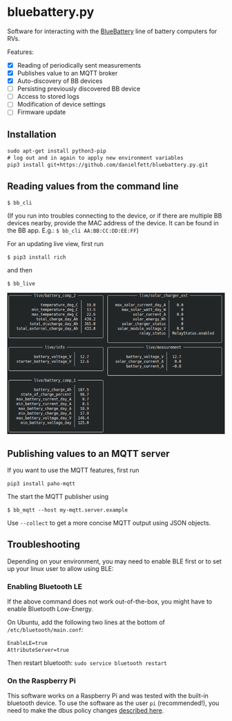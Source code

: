 # bluebattery.py

Software for interacting with the [BlueBattery](https://www.blue-battery.com/) line of battery computers for RVs.

Features:

- [x] Reading of periodically sent measurements
- [x] Publishes value to an MQTT broker
- [x] Auto-discovery of BB devices
- [ ] Persisting previously discovered BB device
- [ ] Access to stored logs
- [ ] Modification of device settings
- [ ] Firmware update

## Installation

```
sudo apt-get install python3-pip
# log out and in again to apply new environment variables 
pip3 install git+https://github.com/danielfett/bluebattery.py.git
```


## Reading values from the command line

```
$ bb_cli 
```

(If you run into troubles connecting to the device, or if there are multiple BB devices nearby, provide the MAC address of the device. It can be found in the BB app. E.g.: `$ bb_cli AA:BB:CC:DD:EE:FF`)

For an updating live view, first run

```
$ pip3 install rich
```

and then

```
$ bb_live 
```

![live view interface](assets/live_interface.png?raw=true)

## Publishing values to an MQTT server

If you want to use the MQTT features, first run

```
pip3 install paho-mqtt
```

The start the MQTT publisher using

```
$ bb_mqtt --host my-mqtt.server.example
```

Use `--collect` to get a more concise MQTT output using JSON objects.

## Troubleshooting

Depending on your environment, you may need to enable BLE first or to set up your linux user to allow using BLE:

### Enabling Bluetooth LE

If the above command does not work out-of-the-box, you might have to enable Bluetooth Low-Energy. 

On Ubuntu, add the following two lines at the bottom of `/etc/bluetooth/main.conf`:

```
EnableLE=true
AttributeServer=true
```

Then restart bluetooth: `sudo service bluetooth restart`

### On the Raspberry Pi

This software works on a Raspberry Pi and was tested with the built-in bluetooth device. To use the software as the user `pi` (recommended!), you need to make the dbus policy changes [described here](https://www.raspberrypi.org/forums/viewtopic.php?t=108581#p746917).